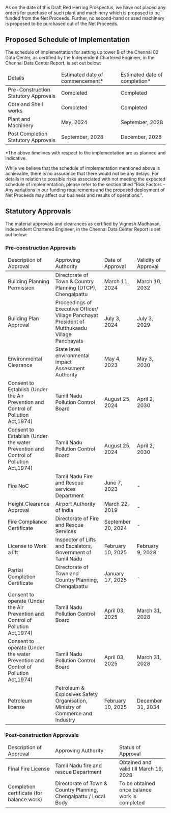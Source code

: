 As on the date of this Draft Red Herring Prospectus, we have not placed any orders for purchase of such plant and machinery which is proposed to be funded from the Net Proceeds. Further, no second-hand or used machinery is proposed to be purchased out of the Net Proceeds.

## Proposed Schedule of Implementation

The schedule of implementation for setting up tower B of the Chennai 02 Data Center, as certified by the Independent Chartered Engineer, in the Chennai Data Center Report, is set out below:

<table><thead><tr><td>Details</td><td>Estimated date of commencement*</td><td>Estimated date of completion*</td></tr></thead><tbody><tr><td>Pre-Construction Statutory Approvals</td><td>Completed</td><td>Completed</td></tr><tr><td>Core and Shell works</td><td>Completed</td><td>Completed</td></tr><tr><td>Plant and Machinery</td><td>May, 2024</td><td>September, 2028</td></tr><tr><td>Post Completion Statutory Approvals</td><td>September, 2028</td><td>December, 2028</td></tr></tbody></table>

*The above timelines with respect to the implementation are as planned and indicative.

While we believe that the schedule of implementation mentioned above is achievable, there is no assurance that there would not be any delays. For details in relation to possible risks associated with not meeting the expected schedule of implementation, please refer to the section titled “Risk Factors – Any variations in our funding requirements and the proposed deployment of Net Proceeds may affect our business and results of operations.”.

## Statutory Approvals

The material approvals and clearances as certified by Vignesh Madhavan, Independent Chartered Engineer, in the Chennai Data Center Report is set out below:

### Pre-construction Approvals

<table><thead><tr><td>Description of Approval</td><td>Approving Authority</td><td>Date of Approval</td><td>Validity of Approval</td></tr></thead><tbody><tr><td>Building Planning Permission</td><td>Directorate of Town & Country Planning (DTCP), Chengalpattu</td><td>March 11, 2024</td><td>March 10, 2032</td></tr><tr><td>Building Plan Approval</td><td>Proceedings of Executive Officer/ Village Panchayat President of Mutthukaadu Village Panchayats</td><td>July 3, 2024</td><td>July 3, 2029</td></tr><tr><td>Environmental Clearance</td><td>State level environmental impact Assessment Authority</td><td>May 4, 2023</td><td>May 3, 2030</td></tr><tr><td>Consent to Establish (Under the Air Prevention and Control of Pollution Act,1974)</td><td>Tamil Nadu Pollution Control Board</td><td>August 25, 2024</td><td>April 2, 2030</td></tr><tr><td>Consent to Establish (Under the water Prevention and Control of Pollution Act,1974)</td><td>Tamil Nadu Pollution Control Board</td><td>August 25, 2024</td><td>April 2, 2030</td></tr><tr><td>Fire NoC</td><td>Tamil Nadu Fire and Rescue services Department</td><td>June 7, 2023</td><td>-</td></tr><tr><td>Height Clearance Approval</td><td>Airport Authority of India</td><td>March 22, 2019</td><td>-</td></tr><tr><td>Fire Compliance Certificate</td><td>Directorate of Fire and Rescue Services</td><td>September 20, 2024</td><td>-</td></tr><tr><td>License to Work a lift</td><td>Inspector of Lifts and Escalators, Government of Tamil Nadu</td><td>February 10, 2025</td><td>February 9, 2028</td></tr><tr><td>Partial Completion Certificate</td><td>Directorate of Town and Country Planning, Chengalpattu</td><td>January 17, 2025</td><td>-</td></tr><tr><td>Consent to operate (Under the Air Prevention and Control of Pollution Act,1974)</td><td>Tamil Nadu Pollution Control Board</td><td>April 03, 2025</td><td>March 31, 2028</td></tr><tr><td>Consent to operate (Under the water Prevention and Control of Pollution Act,1974)</td><td>Tamil Nadu Pollution Control Board</td><td>April 03, 2025</td><td>March 31, 2028</td></tr><tr><td>Petroleum license</td><td>Petroleum & Explosives Safety Organisation, Ministry of Commerce and Industry</td><td>February 10, 2025</td><td>December 31, 2034</td></tr></tbody></table>

### Post-construction Approvals

<table><thead><tr><td>Description of Approval</td><td>Approving Authority</td><td>Status of Approval</td></tr></thead><tbody><tr><td>Final Fire License</td><td>Tamil Nadu fire and rescue Department</td><td>Obtained and valid till March 19, 2028</td></tr><tr><td>Completion certificate (for balance work)</td><td>Directorate of Town & Country Planning, Chengalpattu / Local Body</td><td>To be obtained once balance work is completed</td></tr></tbody></table>